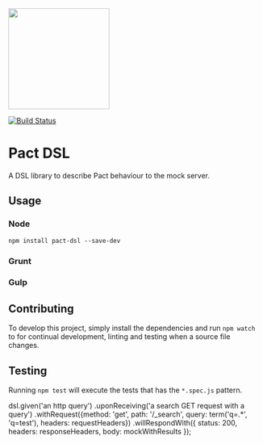 <img src="https://raw.githubusercontent.com/pact-foundation/pact-logo/master/media/logo-black.png" width="200">

[![Build Status](https://travis-ci.org/pact-foundation/pact-dsl.svg?branch=master)](https://travis-ci.org/pact-foundation/pact-dsl)
<!---
[![npm](https://img.shields.io/npm/v/@pact-foundation/pact-dsl.svg?maxAge=2592000)](https://www.npmjs.com/package/@pact-foundation/pact-dsl)
[![npm](https://img.shields.io/npm/dt/pact-foundation/pact-dsl.svg?maxAge=2592000)](https://www.npmjs.com/package/@pact-foundation/pact-dsl)
[![npm](https://img.shields.io/github/license/pact-foundation/pact-dsl.svg?maxAge=2592000)](https://github.com/pact-foundation/pact-dsl/blob/master/LICENSE)
[![npm](https://img.shields.io/david/pact-foundation/pact-dsl.svg?maxAge=2592000)](https://www.npmjs.com/package/@pact-foundation/pact-dsl)
--->

# Pact DSL

A DSL library to describe Pact behaviour to the mock server.

## Usage

### Node

`npm install pact-dsl --save-dev`

### Grunt

### Gulp

## Contributing

To develop this project, simply install the dependencies and run `npm watch` to for continual development, linting and testing when a source file changes.

## Testing

Running `npm test` will execute the tests that has the `*.spec.js` pattern.


dsl.given('an http query')
	.uponReceiving('a search GET request with a query')
	.withRequest({method: 'get', path: '/_search', query: term('q=.*', 'q=test'), headers: requestHeaders})
	.willRespondWith({
		status: 200,
		headers: responseHeaders,
		body: mockWithResults
	});
